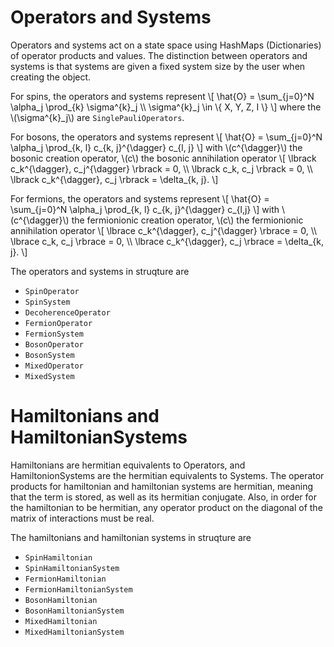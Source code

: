 # Operators and Systems

Operators and systems act on a state space using HashMaps (Dictionaries) of operator products and values. The distinction between operators and systems is that systems are given a fixed system size by the user when creating the object.

For spins, the operators and systems represent
\\[ 
\hat{O} = \sum_{j=0}^N \alpha_j \prod_{k} \sigma^{k}_j \\\\
    \sigma^{k}_j \in \\{ X, Y, Z, I \\}
\\]
where the \\(\sigma^{k}_j\\) are `SinglePauliOperators`.

For bosons, the operators and systems represent
\\[ \hat{O} = \sum_{j=0}^N \alpha_j \prod_{k, l} c_{k, j}^{\dagger} c_{l, j} \\]
with 
\\(c^{\dagger}\\) the bosonic creation operator, \\(c\\) the bosonic annihilation operator 
\\[ \lbrack c_k^{\dagger}, c_j^{\dagger} \rbrack = 0, \\\\
    \lbrack c_k, c_j \rbrack = 0, \\\\
    \lbrack c_k^{\dagger}, c_j \rbrack = \delta_{k, j}. \\]

For fermions, the operators and systems represent
\\[ \hat{O} = \sum_{j=0}^N \alpha_j \prod_{k, l} c_{k, j}^{\dagger} c_{l,j}  \\]
with 
\\(c^{\dagger}\\) the fermionionic creation operator, \\(c\\) the fermionionic annihilation operator
\\[ \lbrace c_k^{\dagger}, c_j^{\dagger} \rbrace = 0, \\\\
    \lbrace c_k, c_j \rbrace = 0, \\\\
    \lbrace c_k^{\dagger}, c_j \rbrace = \delta_{k, j}. \\]



The operators and systems in struqture are

* `SpinOperator`
* `SpinSystem`
* `DecoherenceOperator`
* `FermionOperator`
* `FermionSystem`
* `BosonOperator`
* `BosonSystem`
* `MixedOperator`
* `MixedSystem`

# Hamiltonians and HamiltonianSystems

Hamiltonians are hermitian equivalents to Operators, and HamiltonionSystems are the hermitian equivalents to Systems. The operator products for hamiltonian and hamiltonian systems are hermitian, meaning that the term is stored, as well as its hermitian conjugate. Also, in order for the hamiltonian to be hermitian, any operator product on the diagonal of the matrix of interactions must be real.


The hamiltonians and hamiltonian systems in struqture are

* `SpinHamiltonian`
* `SpinHamiltonianSystem`
* `FermionHamiltonian`
* `FermionHamiltonianSystem`
* `BosonHamiltonian`
* `BosonHamiltonianSystem`
* `MixedHamiltonian`
* `MixedHamiltonianSystem`
